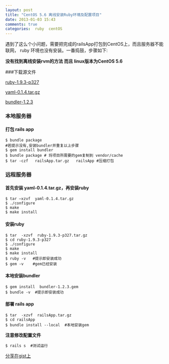 ```yaml
---
layout: post
title: "CentOS 5.6 离线安装Ruby环境及配置项目"
date: 2013-01-03 15:43
comments: true
categories:  ruby  centOS
---
```

遇到了这么个小问题，需要把完成的railsApp打包到CentOS上，而且服务器不能联网，
ruby 环境也没有安装。一番捣鼓，步骤如下:

**没有找到离线安装rvm的方法 而且 linux版本为CentOS 5.6**

###下载源文件
  
[ruby-1.9.3-p327](http://ftp.ruby-lang.org/pub/ruby/1.9/ruby-1.9.3-p327.tar.gz)
 
[yaml-0.1.4.tar.gz](http://pyyaml.org/download/libyaml/yaml-0.1.4.tar.gz)
 
[bundler-1.2.3](http://rubygems.org/downloads/bundler-1.2.3.gem)
 
### 本地服务器
#### 打包 rails app
```
$ bundle package
#若提示没有,安装bundler并重复以上步骤
$ gem install bundler
$ bundle package # 将项目所需要的gem复制到 vendor/cache
$ tar -czf   railsApp.tar.gz   railsApp #压缩打包
``` 
### 远程服务器
#### **首先安装 yaml-0.1.4.tar.gz，再安装ruby**
```
$ tar –xzvf  yaml-0.1.4.tar.gz
$ ./configure
$ make
$ make install
```

#### 安装ruby
```
$ tar  -xzvf  ruby-1.9.3-p327.tar.gz
$ cd ruby-1.9.3-p327
$ ./configure
$ make
$ make install
$ ruby -v   #提示即安装成功
$ gem -v    #gem已经安装
```

#### 本地安装bundler
```
$ gem install  bundler-1.2.3.gem
$ bundle -v  #提示即安装成功
```

#### 部署 rails app
```
$ tar  -xzvf  railsApp.tar.gz
$ cd railsApp
$ bundle install --local  #本地安装gem
```

**注意修改配置文件**
 
    $ rails s  #测试运行
 
 [分享在gist上](https://gist.github.com/4274057)
